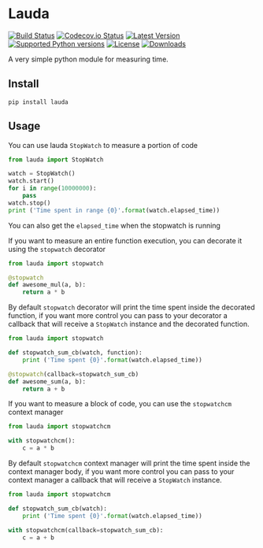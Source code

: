 # Lauda
[![Build Status][travis-image]][travis-url] [![Codecov.io Status][codecovio-image]][codecovio-url]
[![Latest Version](https://img.shields.io/pypi/v/lauda.svg)](https://pypi.python.org/pypi/lauda/)
[![Supported Python versions](https://img.shields.io/badge/python-2.6%2C%202.7%2C%203.3%2C%203.4-blue.svg)](https://pypi.python.org/pypi/lauda/)
[![License](https://img.shields.io/github/license/astagi/lauda.svg)](https://pypi.python.org/pypi/lauda/)
[![Downloads](https://img.shields.io/pypi/dm/lauda.svg)](https://pypi.python.org/pypi/lauda/)

A very simple python module for measuring time.

## Install

    pip install lauda

## Usage
You can use lauda `StopWatch` to measure a portion of code

```python
from lauda import StopWatch

watch = StopWatch()
watch.start()
for i in range(10000000):
    pass
watch.stop()
print ('Time spent in range {0}'.format(watch.elapsed_time))
```
You can also get the `elapsed_time` when the stopwatch is running

If you want to measure an entire function execution, you can decorate it using the `stopwatch` decorator

```python
from lauda import stopwatch

@stopwatch
def awesome_mul(a, b):
    return a * b
```

By default `stopwatch` decorator will print the time spent inside the decorated function, if you want more control you can pass to your decorator a callback that will receive a `StopWatch` instance and the decorated function.

```python
from lauda import stopwatch

def stopwatch_sum_cb(watch, function):
    print ('Time spent {0}'.format(watch.elapsed_time))

@stopwatch(callback=stopwatch_sum_cb)
def awesome_sum(a, b):
    return a + b
```

If you want to measure a block of code, you can use the `stopwatchcm` context manager

```python
from lauda import stopwatchcm

with stopwatchcm():
    c = a * b
```

By default `stopwatchcm` context manager will print the time spent inside the context manager body, if you want more control you can pass to your context manager a callback that will receive a `StopWatch` instance.

```python
from lauda import stopwatchcm

def stopwatch_sum_cb(watch):
    print ('Time spent {0}'.format(watch.elapsed_time))

with stopwatchcm(callback=stopwatch_sum_cb):
    c = a + b
```

[travis-url]: https://travis-ci.org/astagi/lauda
[travis-image]: http://img.shields.io/travis/astagi/lauda.svg?branch=master

[codecovio-url]: http://codecov.io/github/astagi/lauda?branch=master
[codecovio-image]: https://img.shields.io/codecov/c/github/astagi/lauda.svg
